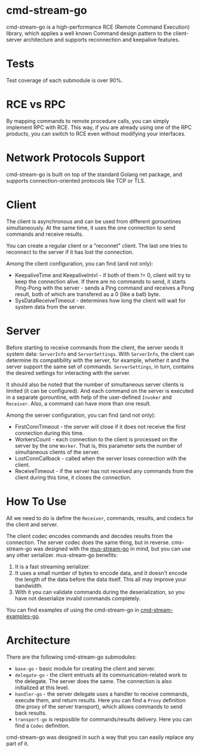 # cmd-stream-go
cmd-stream-go is a high-performance RCE (Remote Command Execution) library, 
which applies a well known Command design pattern to the client-server 
architecture and supports reconnection and keepalive features.

# Tests
Test coverage of each submodule is over 90%.

# RCE vs RPC
By mapping commands to remote procedure calls, you can simply implement RPC with 
RCE. This way, if you are already using one of the RPC products, you can switch 
to RCE even without modifying your interfaces.

# Network Protocols Support
cmd-stream-go is built on top of the standard Golang net package, and supports 
connection-oriented protocols like TCP or TLS.

# Client
The client is asynchronous and can be used from different gorountines
simultaneously. At the same time, it uses the one connection to send commands
and receive results.

You can create a regular client or a "reconnet" client. The last one tries to 
reconnect to the server if it has lost the connection.

Among the client configuration, you can find (and not only):
- KeepaliveTime and KeepaliveIntvl - if both of them != 0, client will try to
  keep the connection alive. If there are no commands to send, it starts 
  Ping-Pong with the server - sends a Ping command and receives a Pong result, 
  both of which are transfered as a 0 (like a ball) byte.
- SysDataReceiveTimeout - determines how long the client will wait for system 
  data from the server.

# Server
Before starting to receive commands from the client, the server sends it system 
data: `ServerInfo` and `ServerSettings`. With `ServerInfo`, the client can 
determine  its compatibility with the server, for example, whether it and the 
server support the same set of commands. `ServerSettings`, in turn, contains the 
desired settings for interacting with the server.

It should also be noted that the number of simultaneous server clients is 
limited (it can be configured). And each command on the server is executed in a
separate gorountine, with help of the user-defined `Invoker` and `Receiver`.
Also, a command can have more than one result.

Among the server configuration, you can find (and not only):
- FirstConnTimeout - the server will close if it does not receive the first 
  connection during this time.
- WorkersCount - each connection to the client is processed on the server by the 
  one `Worker`.	That is, this parameter sets the number of simultaneous clients 
	of the server.
- LostConnCallback - called when the server loses connection with the client.
- ReceiveTimeout - if the server has not received any commands from the client 
  during this time, it closes the connection.

# How To Use
All we need to do is define the `Receiver`, commands, results, and codecs for 
the client and server.

The client codec encodes commands and decodes results from the connection.
The server codec does the same thing, but in reverse. cms-stream-go was designed
with the [mus-stream-go](https://github.com/mus-format/mus-stream-go) in mind,
but you can use any other serializer. mus-stream-go benefits:
1. It is a fast streaming serializer.
2. It uses a small number of bytes to encode data, and it doesn't encode the
   length of the data before the data itself. This all may improve your
	 bandwidth.
3. With it you can validate commands during the deserialization, so you have not
   deserialize invalid commands completely.

You can find examples of using the cmd-stream-go in 
[cmd-stream-examples-go](https://github.com/cmd-stream/cmd-stream-examples-go).

# Architecture
There are the following cmd-stream-go submodules:
- `base-go` - basic module for creating the client and server.
- `delegate-go` - the client entrusts all its communication-related work to the 
  delegate. The server does the same. The connection is also initialized at this
	level.
- `handler-go` - the server delegate uses a handler to receive commands, execute 
  them, and return results. Here you can find a `Proxy` definition (the 
	proxy of the server transport), which allows commands to send back results.
- `transport-go` is resposible for commands/results delivery. Here you can find a 
  `Codec` definition.

cmd-stream-go was designed in such a way that you can easily replace any part of 
it.